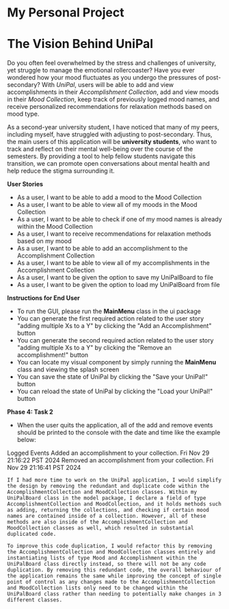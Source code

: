 # My Personal Project

# The Vision Behind UniPal

Do you often feel overwhelmed by the stress and challenges of university, yet struggle to manage the emotional rollercoaster? Have you ever wondered how your mood fluctuates as you undergo the pressures of post-secondary? With *UniPal*, users will be able to add and view accomplishments in their *Accomplishment Collection*, add and view moods in their *Mood Collection*, keep track of previously logged mood names, and receive personalized recommendations for relaxation methods based on mood type.

As a second-year university student, I have noticed that many of my peers, including myself, have struggled with adjusting to post-secondary. Thus, the main users of this application will be **university students**, who want to track and reflect on their mental well-being over the course of the semesters. By providing a tool to help fellow students navigate this transition, we can promote open conversations about mental health and help reduce the stigma surrounding it. 

**User Stories**
- As a user, I want to be able to add a mood to the Mood Collection
- As a user, I want to be able to view all of my moods in the Mood Collection
- As a user, I want to be able to check if one of my mood names is already within the Mood Collection
- As a user, I want to receive recommendations for relaxation methods based on my mood
- As a user, I want to be able to add an accomplishment to the Accomplishment Collection
- As a user, I want to be able to view all of my accomplishments in the Accomplishment Collection
- As a user, I want to be given the option to save my UniPalBoard to file
- As a user, I want to be given the option to load my UniPalBoard from file

**Instructions for End User**

- To run the GUI, please run the **MainMenu** class in the ui package
- You can generate the first required action related to the user story "adding multiple Xs to a Y" by clicking the "Add an Accomplishment" button
- You can generate the second required action related to the user story "adding multiple Xs to a Y" by clicking the "Remove an accomplishment!" button
- You can locate my visual component by simply running the **MainMenu** class and viewing the splash screen
- You can save the state of UniPal by clicking the "Save your UniPal!" button
- You can reload the state of UniPal by clicking the "Load your UniPal!" button

**Phase 4: Task 2**

- When the user quits the application, all of the add and remove events should be printed to the console with the date and time like the example below: 

Logged Events
Added an accomplishment to your collection.
Fri Nov 29 21:16:22 PST 2024
Removed an accomplishment from your collection.
Fri Nov 29 21:16:41 PST 2024

	If I had more time to work on the UniPal application, I would simplify the design by removing the redundant and duplicate code within the AccomplishmentCollection and MoodCollection classes. Within my UniPalBoard class in the model package, I declare a field of type AccomplishmentCollection and MoodCollection, and it holds methods such as adding, returning the collections, and checking if certain mood names are contained inside of a collection. However, all of these methods are also inside of the AccomplishmentCollection and MoodCollection classes as well, which resulted in substantial duplicated code. 

	To improve this code duplication, I would refactor this by removing the AccomplishmentCollection and MoodCollection classes entirely and instantiating lists of type Mood and Accomplishment within the UniPalBoard class directly instead, so there will not be any code duplication. By removing this redundant code, the overall behaviour of the application remains the same while improving the concept of single point of control as any changes made to the AccomplishmentCollection and MoodCollection lists only need to be changed within the UniPalBoard class rather than needing to potentially make changes in 3 different classes.







  